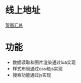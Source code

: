 # 线上地址
[贺图汇总](https://gbf.huijiwiki.com/wiki/%E8%B4%BA%E5%9B%BE%E6%B1%87%E6%80%BB)

# 功能
* 数据读取和图片渲染通过lua实现
* 样式布局通过css和js实现
* 搜索功能通过js实现